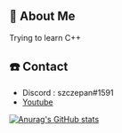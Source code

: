 ## 📖 About Me
 Trying to learn C++

## ☎️ Contact
 - Discord : szczepan#1591
 - [Youtube](https://www.youtube.com/channel/UCClpLU0ZNUSuxFoZKbtJ8OQ)

[![Anurag's GitHub stats](https://github-readme-stats.vercel.app/api?Syzyzepan=anuraghazra)](https://github.com/anuraghazra/github-readme-stats)
